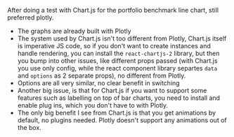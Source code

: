 After doing a test with Chart.js for the portfolio benchmark line chart, still preferred plotly.
- The graphs are already built with Plotly
- The system used by Chart.js isn't too different from Plotly, Chart.js itself is imperative JS code, so if you don't want to create instances and handle rendering, you can install the `react-chartjs-2` library, but then you bump into other issues, like different props passed (with Chart.js you use only config, while the react component library separtes `data` and `options` as 2 separate props), no different from Plotly.
- Options are all very similar, no clear benefit in switching
- Another big issue, is that for Chart.js if you want to support some features such as labelling on top of bar charts, you need to install and enable plug ins, which you don't have to with Plotly.
- The only big benefit I see from Chart.js is that you get animations by default, no plugins needed. Plotly doesn't support any animations out of the box.
